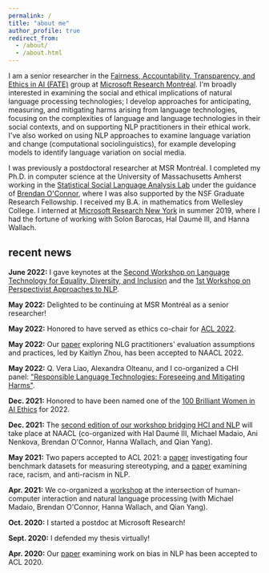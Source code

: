 ```yaml
---
permalink: /
title: "about me"
author_profile: true
redirect_from:
  - /about/
  - /about.html
---
```



I am a senior researcher in the [Fairness, Accountability, Transparency, and Ethics in AI (FATE)](https://www.microsoft.com/en-us/research/theme/fate/) group at [Microsoft Research Montréal](https://www.microsoft.com/en-us/research/lab/microsoft-research-montreal/). I'm broadly interested in examining the social and ethical implications of natural language processing technologies; I develop approaches for anticipating, measuring, and mitigating harms arising from language technologies, focusing on the complexities of language and language technologies in their social contexts, and on supporting NLP practitioners in their ethical work. I've also worked on using NLP approaches to examine language variation and change (computational sociolinguistics), for example developing models to identify language variation on social media.

<!-- I've worked on developing models to identify language variation on social media, on applying lessons from sociolinguistics and linguistic anthropology to conceptualizing harms arising from NLP systems, and on using the language of measurement modeling to rigorously analyze approaches to quantifying bias in NLP. -->
<!-- , drawing on insights from fields such as sociolinguistics, linguistic anthropology, and education,  including people's lived experiences with these technologies, -->

I was previously a postdoctoral researcher at MSR Montréal. I completed my Ph.D. in computer science at the University of Massachusetts Amherst working in the [Statistical Social Language Analysis Lab](http://slanglab.cs.umass.edu/) under the guidance of [Brendan O'Connor](http://brenocon.com/), where I was also supported by the NSF Graduate Research Fellowship. I received my B.A. in mathematics from Wellesley College. I interned at [Microsoft Research New York](https://www.microsoft.com/en-us/research/lab/microsoft-research-new-york/) in summer 2019, where I had the fortune of working with Solon Barocas, Hal Daumé III, and Hanna Wallach.

## recent news

**June 2022:** I gave keynotes at the [Second Workshop on Language Technology for Equality, Diversity, and Inclusion](https://sites.google.com/view/lt-edi-2022/home) and the [1st Workshop on Perspectivist Approaches to NLP](https://nlperspectives.di.unito.it/).

**May 2022:** Delighted to be continuing at MSR Montréal as a senior researcher!

**May 2022:** Honored to have served as ethics co-chair for [ACL 2022](https://www.2022.aclweb.org/).

**May 2022:** Our [paper](https://aclanthology.org/2022.naacl-main.24/) exploring NLG practitioners' evaluation assumptions and practices, led by Kaitlyn Zhou, has been accepted to NAACL 2022.

**May 2022:** Q. Vera Liao, Alexandra Olteanu, and I co-organized a CHI panel: ["Responsible Language Technologies: Foreseeing and Mitigating Harms"](https://dl.acm.org/doi/abs/10.1145/3491101.3516502).

**Dec. 2021:** Honored to have been named one of the [100 Brilliant Women in AI Ethics](https://womeninaiethics.org/the-list/of-2022/) for 2022.

**Dec. 2021:** The [second edition of our workshop bridging HCI and NLP](https://sites.google.com/view/hciandnlp/home) will take place at NAACL (co-organized with Hal Daumé III, Michael Madaio, Ani Nenkova, Brendan O'Connor, Hanna Wallach, and Qian Yang).

**May 2021:** Two papers accepted to ACL 2021: a [paper](https://aclanthology.org/2021.acl-long.81/) investigating four benchmark datasets for measuring stereotyping, and a [paper](https://aclanthology.org/2021.acl-long.149/) examining race, racism, and anti-racism in NLP.

**Apr. 2021:** We co-organized a [workshop](https://sites.google.com/view/hciandnlp-2021) at the intersection of human-computer interaction and natural language processing (with Michael Madaio, Brendan O'Connor, Hanna Wallach, and Qian Yang).

**Oct. 2020:** I started a postdoc at Microsoft Research!

**Sept. 2020:** I defended my thesis virtually!

**Apr. 2020:** Our [paper](https://www.aclweb.org/anthology/2020.acl-main.485.pdf) examining work on bias in NLP has been accepted to ACL 2020.

<!-- **Feb. 2020:** I defended my thesis proposal! -->

<!-- **Jan. 2020:** I presented a [tutorial](https://azjacobs.com/measurement) with [Abbie Jacobs](https://azjacobs.com/) at [FAT* 2020](https://fatconference.org/2020/index.html). -->

<!-- **Oct. 2019:** I attended the [Rising Stars in EECS Workshop](https://publish.illinois.edu/rising-stars/) at UIUC. -->

<!-- **Oct. 2019:** I gave a talk at [Text as Data](https://www.textasdata2019.net/). -->

<!-- **June 2019:** I'm honored to have been named among the best reviewers for ICWSM 2019. -->

<!-- **May 2019:** I'm interning at Microsoft Research in New York this summer. -->

<!-- **Apr. 2019:** I'm honored to have received an [Accomplishments in Search & AI Award](https://ciir.cs.umass.edu/20182019SearchAIAward) for UMass CICS. -->

<!-- **Apr. 2019:** I gave a talk at the Computational Social Science Institute Seminar at UMass. -->

<!-- **Apr. 2019:** I'm honored to have received a [CICS Outstanding Synthesis Project Award](https://www.cics.umass.edu/news/seven-graduate-students-receive-cics-outstanding-graduate-awards). -->

<!-- **Nov. 2018:** I gave a talk at the New Methods in Computational Sociolinguistics Workshop in Leiden. -->

<!-- **Sept. 2018:** [Abe Handler](https://www.abehandler.com/), [Katherine Keith](https://kakeith.github.io/), and I co-designed and co-taught a freshman computer science seminar, [Ethical Issues Surrounding Artificial Intelligence Systems and Big Data](https://github.com/sblodgett/ai-ethics). -->
